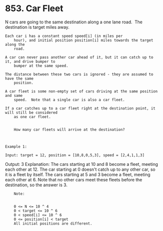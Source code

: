 # 853. Car Fleet

N cars are going to the same destination along a one lane road.  The
        destination is target miles away.

    Each car i has a constant speed speed[i] (in miles per
        hour), and initial position position[i] miles towards the target along the
        road.

    A car can never pass another car ahead of it, but it can catch up to it, and drive bumper to
        bumper at the same speed.

    The distance between these two cars is ignored - they are assumed to have the same
        position.

    A car fleet is some non-empty set of cars driving at the same position and same
        speed.  Note that a single car is also a car fleet.

    If a car catches up to a car fleet right at the destination point, it will still be considered
        as one car fleet.

    
        How many car fleets will arrive at the destination?

     

    Example 1:

    Input: target = 12, position = [10,8,0,5,3], speed = [2,4,1,1,3]
Output: 3
Explanation:
The cars starting at 10 and 8 become a fleet, meeting each other at 12.
The car starting at 0 doesn't catch up to any other car, so it is a fleet by itself.
The cars starting at 5 and 3 become a fleet, meeting each other at 6.
Note that no other cars meet these fleets before the destination, so the answer is 3.

    
        Note:

    
        0 <= N <= 10 ^ 4
        0 < target <= 10 ^ 6
        0 < speed[i] <= 10 ^ 6
        0 <= position[i] < target
        All initial positions are different.